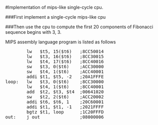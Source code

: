 #Implementation of mips-like single-cycle cpu.

###First implement a single-cycle mips-like cpu

###Then use the cpu to compute the first 20 components of Fibonacci sequence begins with 3, 3.

MIPS assembly language program is listed as follows

<pre>
		lw   $t5, 15($t6)	;8CC50014
		lw   $t3, 16($t6) 	;8CC30015
		lw   $t4, 17($t6) 	;8CC40016
		sw   $t3, 0($t6)  	;ACC30000
		sw   $t4, 1($t6)  	;ACC40001
		addi $t1, $t5, -2 	;20A1FFFE
loop:	lw   $t3, 0($t6) 	;8CC30000
	 	lw   $t4, 1($t6) 	;8CC40001
	 	add  $t2, $t3, $t4 	;00641020
	  	sw   $t2, 2($t6) 	;ACC20002
	 	addi $t6, $t6, 1 	;20C60001
	 	addi $t1, $t1, -1 	;2021FFFF
	 	bgtz $t1, loop 		;1C20FFFD
out:	j out 				;08000006
</pre>